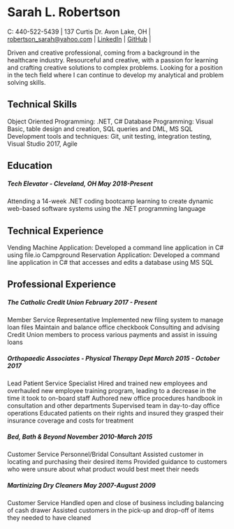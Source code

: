 # **Sarah L. Robertson** 
C: 440-522-5439 | 137 Curtis Dr. Avon Lake, OH | robertson_sarah@yahoo.com | [LinkedIn](https://www.linkedin.com/in/sarah-robertson-913925163/) | [GitHub](https://github.com/srobertson3) |                                                                
                                                                                                                                                          
Driven and creative professional, coming from a background in the healthcare industry. Resourceful and creative, with a passion for learning and crafting creative solutions to complex problems. Looking for a position in the tech field where I can continue to develop my analytical and problem solving skills.

## Technical Skills                                                                                                                         
Object Oriented Programming: .NET, C#
Database Programming: Visual Basic, table design and creation, SQL queries and DML, MS SQL
Development tools and techniques: Git, unit testing, integration testing, Visual Studio 2017, Agile

## Education  
##### Tech Elevator - Cleveland, OH  	May 2018-Present
Attending a 14-week .NET coding bootcamp learning to create dynamic web-based software systems using the .NET programming language

## Technical Experience                                                                                                                 
Vending Machine Application: Developed a command line application in C# using file.io
Campground Reservation Application: Developed a command line application in C# that accesses and edits a database using MS SQL

## Professional Experience                                                                                                           
##### The Catholic Credit Union   February 2017 - Present
Member Service Representative
Implemented new filing system to manage loan files
Maintain and balance office checkbook
Consulting and advising Credit Union members to process various payments and assist in issuing loans

##### Orthopaedic Associates - Physical Therapy Dept 	March 2015 - October 2017
Lead Patient Service Specialist
Hired and trained new employees and overhauled new employee training program, leading to  a decrease in the time it took to on-board staff
Authored new office procedures handbook in consultation and other departments
Supervised team in day-to-day office operations
Educated patients on their rights and insured they grasped their insurance coverage and costs for treatment

##### Bed, Bath & Beyond    November 2010-March 2015 
Customer Service Personnel/Bridal Consultant
Assisted customer in locating and purchasing their desired items
Provided guidance to customers who were unsure about what product would best meet their needs

##### Martinizing Dry Cleaners    May 2007-August 2009
Customer Service
Handled open and close of business including balancing of cash drawer
Assisted customers in the pick-up and drop-off of items they needed to have cleaned
